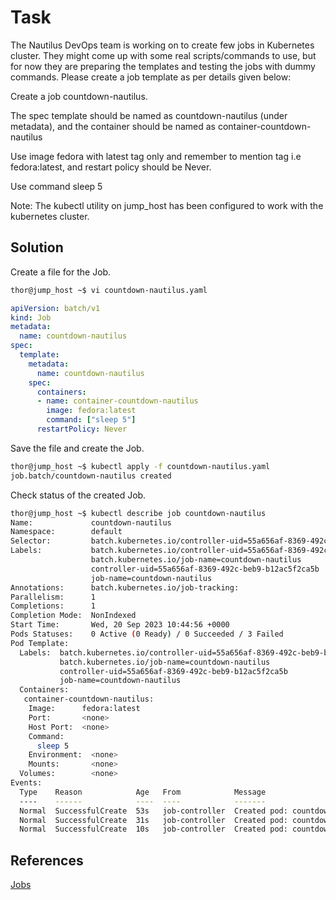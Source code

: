 # Task

The Nautilus DevOps team is working on to create few jobs in Kubernetes cluster. They might come up with some real scripts/commands to use, but for now they are preparing the templates and testing the jobs with dummy commands. Please create a job template as per details given below:

Create a job countdown-nautilus.

The spec template should be named as countdown-nautilus (under metadata), and the container should be named as container-countdown-nautilus

Use image fedora with latest tag only and remember to mention tag i.e fedora:latest, and restart policy should be Never.

Use command sleep 5

Note: The kubectl utility on jump_host has been configured to work with the kubernetes cluster.
## Solution

Create a file for the Job.

```sh
thor@jump_host ~$ vi countdown-nautilus.yaml
```
```yml
apiVersion: batch/v1
kind: Job
metadata:
  name: countdown-nautilus
spec:
  template:
    metadata:
      name: countdown-nautilus
    spec:
      containers:
      - name: container-countdown-nautilus
        image: fedora:latest
        command: ["sleep 5"]
      restartPolicy: Never
```

Save the file and create the Job.

```sh
thor@jump_host ~$ kubectl apply -f countdown-nautilus.yaml 
job.batch/countdown-nautilus created
```

Check status of the created Job.
```sh
thor@jump_host ~$ kubectl describe job countdown-nautilus 
Name:             countdown-nautilus
Namespace:        default
Selector:         batch.kubernetes.io/controller-uid=55a656af-8369-492c-beb9-b12ac5f2ca5b
Labels:           batch.kubernetes.io/controller-uid=55a656af-8369-492c-beb9-b12ac5f2ca5b
                  batch.kubernetes.io/job-name=countdown-nautilus
                  controller-uid=55a656af-8369-492c-beb9-b12ac5f2ca5b
                  job-name=countdown-nautilus
Annotations:      batch.kubernetes.io/job-tracking: 
Parallelism:      1
Completions:      1
Completion Mode:  NonIndexed
Start Time:       Wed, 20 Sep 2023 10:44:56 +0000
Pods Statuses:    0 Active (0 Ready) / 0 Succeeded / 3 Failed
Pod Template:
  Labels:  batch.kubernetes.io/controller-uid=55a656af-8369-492c-beb9-b12ac5f2ca5b
           batch.kubernetes.io/job-name=countdown-nautilus
           controller-uid=55a656af-8369-492c-beb9-b12ac5f2ca5b
           job-name=countdown-nautilus
  Containers:
   container-countdown-nautilus:
    Image:      fedora:latest
    Port:       <none>
    Host Port:  <none>
    Command:
      sleep 5
    Environment:  <none>
    Mounts:       <none>
  Volumes:        <none>
Events:
  Type    Reason            Age   From            Message
  ----    ------            ----  ----            -------
  Normal  SuccessfulCreate  53s   job-controller  Created pod: countdown-nautilus-sqqsl
  Normal  SuccessfulCreate  31s   job-controller  Created pod: countdown-nautilus-978jj
  Normal  SuccessfulCreate  10s   job-controller  Created pod: countdown-nautilus-np4lr
```
## References

[Jobs](https://kubernetes.io/docs/concepts/workloads/controllers/job/)
